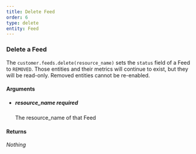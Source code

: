 ```yaml
---
title: Delete Feed 
order: 6
type: delete
entity: Feed 
---
```


### Delete a Feed 

The `customer.feeds.delete(resource_name)` sets the `status` field of a Feed to `REMOVED`. Those entities and their metrics will continue to exist, but they will be read-only. Removed entities cannot be re-enabled.


#### Arguments

- ##### resource_name *required*
    The resource_name of that Feed


#### Returns

_Nothing_